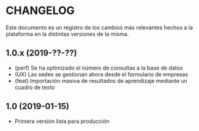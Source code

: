 CHANGELOG
=========

Este documento es un registro de los cambios más relevantes hechos a la plataforma
en la distintas versiones de la misma.

1.0.x (2019-??-??)
------------------
* (perf) Se ha optimizado el número de consultas a la base de datos
* (UX) Las sedes se gestionan ahora desde el formulario de empresas
* (feat) Importación masiva de resultados de aprendizaje mediante un cuadro de texto

1.0 (2019-01-15)
----------------
* Primera versión lista para producción
 